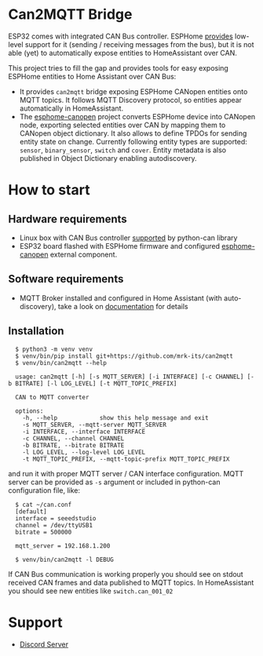 # Can2MQTT Bridge

ESP32 comes with integrated CAN Bus controller. ESPHome [provides](https://esphome.io/components/canbus.html) low-level support for it (sending / receiving messages from the bus), but it is not able (yet) to automatically expose entities to HomeAssistant over CAN.

This project tries to fill the gap and provides tools for easy exposing ESPHome entities to Home Assistant over CAN Bus:

* It provides `can2mqtt` bridge exposing ESPHome CANopen entities onto MQTT topics. It follows MQTT Discovery protocol, so entities appear automatically in HomeAssistant.
* The [esphome-canopen](https://github.com/mrk-its/esphome-canopen) project converts ESPHome device into CANopen node, exporting selected entities over CAN by mapping them to CANopen object dictionary. It also allows to define TPDOs for sending entity state on change. Currently following entity types are supported: `sensor`, `binary_sensor`, `switch` and `cover`. Entity metadata is also published in Object Dictionary enabling autodiscovery.

# How to start
## Hardware requirements
 * Linux box with CAN Bus controller [supported](https://python-can.readthedocs.io/en/stable/interfaces.html) by python-can library
 * ESP32 board flashed with ESPHome firmware and configured [esphome-canopen](https://github.com/mrk-its/esphome-canopen) external component.
## Software requirements
 * MQTT Broker installed and configured in Home Assistant (with auto-discovery), take a look on [documentation](https://www.home-assistant.io/integrations/mqtt/) for details
## Installation

```
  $ python3 -m venv venv
  $ venv/bin/pip install git+https://github.com/mrk-its/can2mqtt
  $ venv/bin/can2mqtt --help

  usage: can2mqtt [-h] [-s MQTT_SERVER] [-i INTERFACE] [-c CHANNEL] [-b BITRATE] [-l LOG_LEVEL] [-t MQTT_TOPIC_PREFIX]

  CAN to MQTT converter

  options:
    -h, --help            show this help message and exit
    -s MQTT_SERVER, --mqtt-server MQTT_SERVER
    -i INTERFACE, --interface INTERFACE
    -c CHANNEL, --channel CHANNEL
    -b BITRATE, --bitrate BITRATE
    -l LOG_LEVEL, --log-level LOG_LEVEL
    -t MQTT_TOPIC_PREFIX, --mqtt-topic-prefix MQTT_TOPIC_PREFIX
```
and run it with proper MQTT server / CAN interface configuration. MQTT server can be provided as `-s` argument or
included in python-can configuration file, like:
```
  $ cat ~/can.conf
  [default]
  interface = seeedstudio
  channel = /dev/ttyUSB1
  bitrate = 500000

  mqtt_server = 192.168.1.200

  $ venv/bin/can2mqtt -l DEBUG

```

If CAN Bus communication is working properly you should see on stdout received CAN frames and data published to MQTT topics.
In HomeAssistant you should see new entities like `switch.can_001_02`

# Support

* [Discord Server](https://discord.gg/f5UTFFnp)

